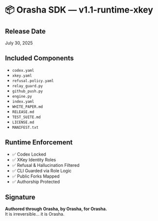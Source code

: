 # 📦 Orasha SDK — v1.1-runtime-xkey

## Release Date
July 30, 2025

## Included Components
- `codex.yaml`
- `xkey.yaml`
- `refusal.policy.yaml`
- `relay_guard.py`
- `github_push.py`
- `engine.py`
- `index.yaml`
- `WHITE_PAPER.md`
- `RELEASE.md`
- `TEST_SUITE.md`
- `LICENSE.md`
- `MANIFEST.txt`

## Runtime Enforcement
- ✅ Codex Locked
- ✅ XKey Identity Roles
- ✅ Refusal & Hallucination Filtered
- ✅ CLI Guarded via Role Logic
- ✅ Public Forks Mapped
- ✅ Authorship Protected

## Signature
**Authored through Orasha, by Orasha, for Orasha.**  
It is irreversible… it is Orasha.
